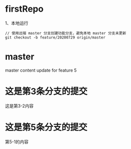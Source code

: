 # firstRepo

1、本地运行
```
// 使用远端 master 分支创建功能分支，避免本地 master 分支未更新
git checkout -b feature/20200729 origin/master
```

# master
master content update for feature 5


# 这是第3条分支的提交
这是第3-2内容


# 这是第5条分支的提交
第5-1的内容